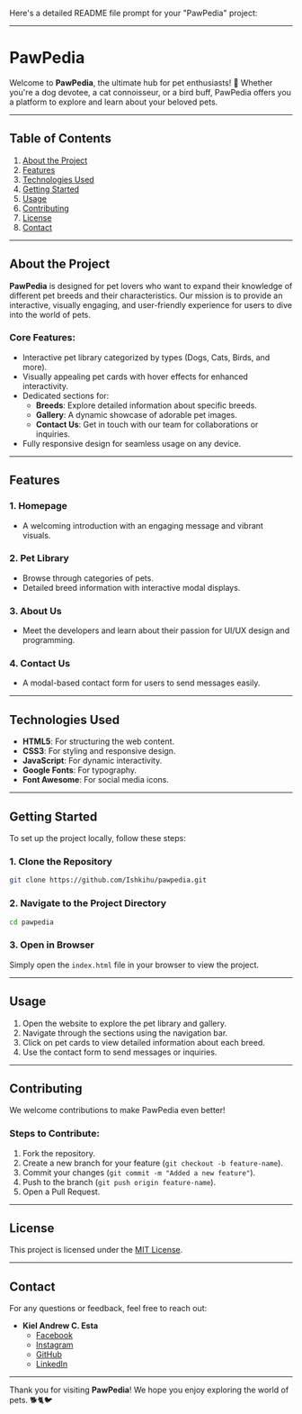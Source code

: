 Here's a detailed README file prompt for your "PawPedia" project:

---

# **PawPedia**

Welcome to **PawPedia**, the ultimate hub for pet enthusiasts! 🐾 Whether you're a dog devotee, a cat connoisseur, or a bird buff, PawPedia offers you a platform to explore and learn about your beloved pets.

---

## **Table of Contents**

1. [About the Project](#about-the-project)
2. [Features](#features)
3. [Technologies Used](#technologies-used)
4. [Getting Started](#getting-started)
5. [Usage](#usage)
6. [Contributing](#contributing)
7. [License](#license)
8. [Contact](#contact)

---

## **About the Project**

**PawPedia** is designed for pet lovers who want to expand their knowledge of different pet breeds and their characteristics. Our mission is to provide an interactive, visually engaging, and user-friendly experience for users to dive into the world of pets.

### **Core Features:**
- Interactive pet library categorized by types (Dogs, Cats, Birds, and more).
- Visually appealing pet cards with hover effects for enhanced interactivity.
- Dedicated sections for:
  - **Breeds**: Explore detailed information about specific breeds.
  - **Gallery**: A dynamic showcase of adorable pet images.
  - **Contact Us**: Get in touch with our team for collaborations or inquiries.
- Fully responsive design for seamless usage on any device.

---

## **Features**

### **1. Homepage**
- A welcoming introduction with an engaging message and vibrant visuals.

### **2. Pet Library**
- Browse through categories of pets.
- Detailed breed information with interactive modal displays.

### **3. About Us**
- Meet the developers and learn about their passion for UI/UX design and programming.

### **4. Contact Us**
- A modal-based contact form for users to send messages easily.

---

## **Technologies Used**

- **HTML5**: For structuring the web content.
- **CSS3**: For styling and responsive design.
- **JavaScript**: For dynamic interactivity.
- **Google Fonts**: For typography.
- **Font Awesome**: For social media icons.

---

## **Getting Started**

To set up the project locally, follow these steps:

### **1. Clone the Repository**
```bash
git clone https://github.com/Ishkihu/pawpedia.git
```

### **2. Navigate to the Project Directory**
```bash
cd pawpedia
```

### **3. Open in Browser**
Simply open the `index.html` file in your browser to view the project.

---

## **Usage**

1. Open the website to explore the pet library and gallery.
2. Navigate through the sections using the navigation bar.
3. Click on pet cards to view detailed information about each breed.
4. Use the contact form to send messages or inquiries.

---

## **Contributing**

We welcome contributions to make PawPedia even better!

### **Steps to Contribute:**
1. Fork the repository.
2. Create a new branch for your feature (`git checkout -b feature-name`).
3. Commit your changes (`git commit -m "Added a new feature"`).
4. Push to the branch (`git push origin feature-name`).
5. Open a Pull Request.

---

## **License**

This project is licensed under the [MIT License](https://opensource.org/licenses/MIT).

---

## **Contact**

For any questions or feedback, feel free to reach out:

- **Kiel Andrew C. Esta**  
  - [Facebook](https://www.facebook.com/KielAndrewEsta)  
  - [Instagram](https://www.instagram.com/_kiyell/)  
  - [GitHub](https://github.com/Ishkihu)  
  - [LinkedIn](https://www.linkedin.com/in/kiel-andrew-esta-323b0432b/)

---

Thank you for visiting **PawPedia**! We hope you enjoy exploring the world of pets. 🐕🐈🐦
